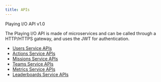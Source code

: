 ```yaml
---
title: APIs
---
```


Playing I/O API v1.0

The Playing I/O API is made of microservices and can be called through a HTTP/HTTPS gateway, and uses the JWT for authentication.

* [Users Service APIs](user-api.md)
* [Actions Service APIs](action-api.md)
* [Missions Service APIs](mission-api.md)
* [Teams Service APIs](team-api.md)
* [Metrics Service APIs](metric-api.md)
* [Leaderboards Service APIs](leaderboard-api.md)
